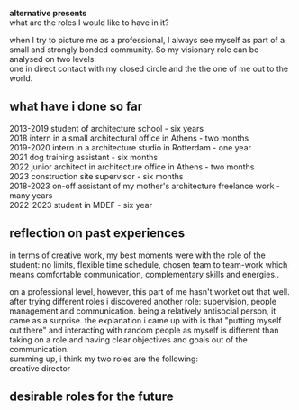 **alternative presents**     
what are the roles I would like to have in it?  

when I try to picture me as a professional, I always see myself as part of a small and strongly bonded community. So my visionary role can be analysed on two levels:  
one in direct contact with my closed circle and the the one of me out to the world.  

## what have i done so far  
2013-2019 student of architecture school - six years  
2018 intern in a small architectural office in Athens - two months  
2019-2020 intern in a architecture studio in Rotterdam - one year  
2021 dog training assistant - six months  
2022 junior architect in architecture office in Athens - two months  
2023 construction site supervisor - six months  
2018-2023 on-off assistant of my mother's architecture freelance work - many years  
2022-2023 student in MDEF - six year  

## reflection on past experiences  
in terms of creative work, my best moments were with the role of the student: no limits, flexible time schedule, chosen team to team-work which means comfortable communication, complementary skills and energies..  

on a professional level, however, this part of me hasn't worket out that well. after trying different roles i discovered another role: supervision, people management and communication. being a relatively antisocial person, it came as a surprise. the explanation i came up with is that "putting myself out there" and interacting with random people as myself is different than taking on a role and having clear objectives and goals out of the communication.  
summing up, i think my two roles are the following:  
creative director  

## desirable roles for the future  
